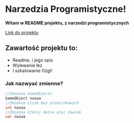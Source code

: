# Narzedzia Programistyczne!

**Witam w README projektu, z narzedzi programistycznych**

[Link do projektu](https://github.com/MaksOszkiel/npKUL)

## Zawartość projektu to:
- Readme, i jego opis
- Wylewanie łez
- I szkalowanie Ożgi!

### Jak nazwyać zmienne?
```cs
//Zmienna GameObjectu
GameObject nazwa
//Zmienna Liczb bez przecinkowych
int nazwa
//Zmienna której można użyc zawsze
var nazwa
```



